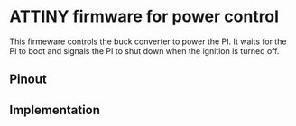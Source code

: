 # ATTINY firmware for power control

This firmeware controls the buck converter to power the PI. It waits for the PI to boot and signals the PI to shut down when the ignition is turned off.

## Pinout

## Implementation


